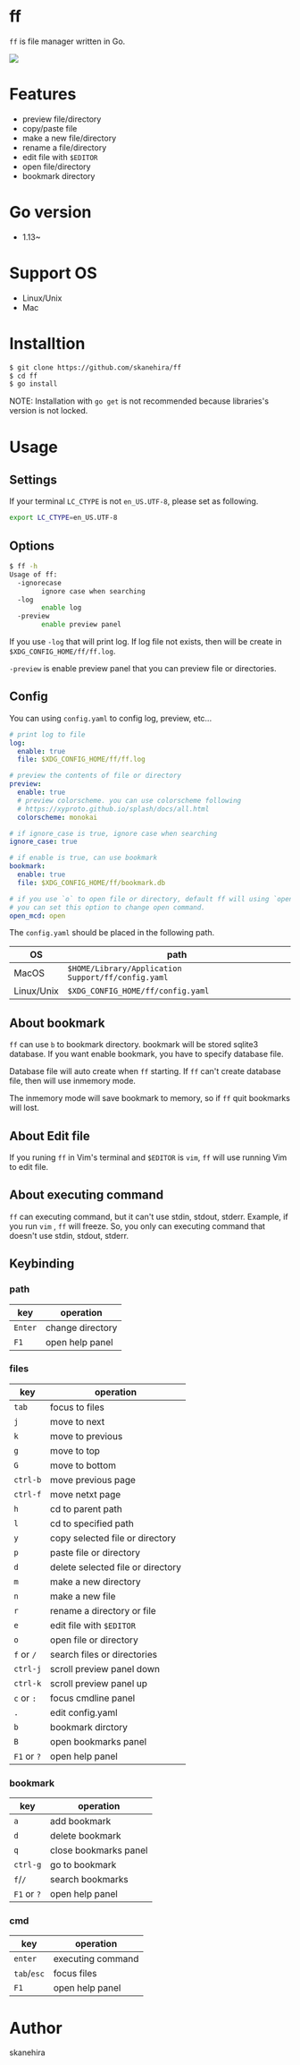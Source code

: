 # ff
`ff` is file manager written in Go.

![](https://github.com/skanehira/ff/blob/image/screenshots/ff-demo.gif?raw=true)

# Features
- preview file/directory
- copy/paste file
- make a new file/directory
- rename a file/directory
- edit file with `$EDITOR`
- open file/directory
- bookmark directory

# Go version
- 1.13~

# Support OS
- Linux/Unix
- Mac

# Installtion
```sh
$ git clone https://github.com/skanehira/ff
$ cd ff
$ go install
```

NOTE: Installation with `go get` is not recommended because libraries's version  is not locked.

# Usage
## Settings
If your terminal `LC_CTYPE` is not `en_US.UTF-8`, please set as following.

```sh
export LC_CTYPE=en_US.UTF-8
```

## Options
```sh
$ ff -h
Usage of ff:
  -ignorecase
        ignore case when searching
  -log
        enable log
  -preview
        enable preview panel
```

If you use `-log` that will print log.
If log file not exists, then will be create in `$XDG_CONFIG_HOME/ff/ff.log`.

`-preview` is enable preview panel that you can preview file or directories.

## Config
You can using `config.yaml` to config log, preview, etc...

```yaml
# print log to file
log:
  enable: true
  file: $XDG_CONFIG_HOME/ff/ff.log

# preview the contents of file or directory
preview:
  enable: true
  # preview colorscheme. you can use colorscheme following
  # https://xyproto.github.io/splash/docs/all.html
  colorscheme: monokai

# if ignore_case is true, ignore case when searching
ignore_case: true

# if enable is true, can use bookmark
bookmark:
  enable: true
  file: $XDG_CONFIG_HOME/ff/bookmark.db

# if you use `o` to open file or directory, default ff will using `open` in MacOS, `xdg-open` in Linux.
# you can set this option to change open command.
open_mcd: open
```

The `config.yaml` should be placed in the following path.

|OS        |path                                              |
|----------|--------------------------------------------------|
|MacOS     |`$HOME/Library/Application Support/ff/config.yaml`|
|Linux/Unix|`$XDG_CONFIG_HOME/ff/config.yaml`                 |

## About bookmark
`ff` can use `b` to bookmark directory. bookmark will be stored sqlite3 database.
If you want enable bookmark, you have to specify database file.

Database file will auto create when `ff` starting. If `ff` can't create database file,
then will use inmemory mode.

The inmemory mode will save bookmark to memory, so if `ff` quit bookmarks will lost.

## About Edit file
If you runing `ff` in Vim's terminal and `$EDITOR` is `vim`,
`ff` will use running Vim to edit file.

## About executing command
`ff` can executing command, but it can't use stdin, stdout, stderr.
Example, if you run `vim` , `ff` will freeze.
So, you only can executing command that doesn't use stdin, stdout, stderr.

## Keybinding
### path
| key     | operation        |
|---------|------------------|
| `Enter` | change directory |
| `F1`    | open help panel  |

### files
| key         | operation                         |
|-------------|-----------------------------------|
| `tab`       | focus to files                    |
| `j`         | move to next                      |
| `k`         | move to previous                  |
| `g`         | move to top                       |
| `G`         | move to bottom                    |
| `ctrl-b`    | move previous page                |
| `ctrl-f`    | move netxt page                   |
| `h`         | cd to parent path                 |
| `l`         | cd to specified path              |
| `y`         | copy selected file or directory   |
| `p`         | paste file or directory           |
| `d`         | delete selected file or directory |
| `m`         | make a new directory              |
| `n`         | make a new file                   |
| `r`         | rename a directory or file        |
| `e`         | edit file with `$EDITOR`          |
| `o`         | open file or directory            |
| `f` or `/`  | search files or directories       |
| `ctrl-j`    | scroll preview panel down         |
| `ctrl-k`    | scroll preview panel up           |
| `c` or `:`  | focus cmdline panel               |
| `.`         | edit config.yaml                  |
| `b`         | bookmark dirctory                 |
| `B`         | open bookmarks panel              |
| `F1` or `?` | open help panel                   |

### bookmark
| key         | operation             |
|-------------|-----------------------|
| `a`         | add bookmark          |
| `d`         | delete bookmark       |
| `q`         | close bookmarks panel |
| `ctrl-g`    | go to bookmark        |
| `f`/`/`     | search bookmarks      |
| `F1` or `?` | open help panel       |

### cmd
| key         | operation         |
|-------------|-------------------|
| `enter`     | executing command |
| `tab`/`esc` | focus files       |
| `F1`        | open help panel   |

# Author
skanehira
